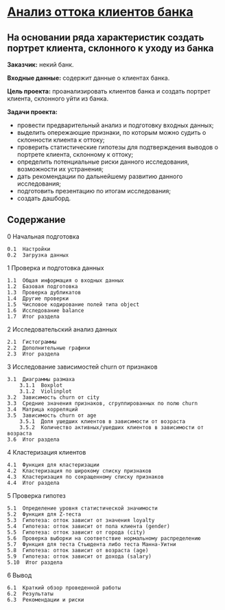 # [Анализ оттока клиентов банка](https://github.com/Nanobelka/Yandex_Praktikum/blob/main/bank_churn/bank_churn.ipynb)
## На основании ряда характеристик создать портрет клиента, склонного к уходу из банка

**Заказчик:** некий банк.

**Входные данные:** содержит данные о клиентах банка.

**Цель проекта:** проанализировать клиентов банка и создать портрет клиента, склонного уйти из банка.

**Задачи проекта:**

- провести предварительный анализ и подготовку входных данных;
- выделить опережающие признаки, по которым можно судить о склонности клиента к оттоку;
- проверить статистические гипотезы для подтверждения выводов о портрете клиента, склонному к оттоку;
- определить потенциальные риски данного исследования, возможности их устранения;  
- дать рекомендации по дальнейшему развитию данного исследования;
- подготовить презентацию по итогам исследования;
- создать дашборд.

## Содержание

0  Начальная подготовка

    0.1  Настройки
    0.2  Загрузка данных
    
1  Проверка и подготовка данных

    1.1  Общая информация о входных данных
    1.2  Базовая подготовка
    1.3  Проверка дубликатов
    1.4  Другие проверки
    1.5  Числовое кодирование полей типа object
    1.6  Исследование balance
    1.7  Итог раздела
    
2  Исследовательский анализ данных

    2.1  Гистограммы
    2.2  Дополнительные графики
    2.3  Итог раздела
    
3  Исследование зависимостей churn от признаков

    3.1  Диаграммы размаха
        3.1.1  Boxplot
        3.1.2  Violinplot
    3.2  Зависимость churn от city
    3.3  Cредние значения признаков, сгруппированных по полю churn
    3.4  Матрица корреляций
    3.5  Зависимость churn от age
        3.5.1  Доля ушедших клиентов в зависимости от возраста
        3.5.2  Количество активных/ушедших клиентов в зависимости от возраста
    3.6  Итог раздела
    
4  Кластеризация клиентов

    4.1  Функция для кластеризации
    4.2  Кластеризация по широкому списку признаков
    4.3  Кластеризация по сокращенному списку признаков
    4.4  Итог раздела
    
5  Проверка гипотез

    5.1  Определение уровня статистической значимости
    5.2  Функция для Z-теста
    5.3  Гипотеза: отток зависит от значения loyalty
    5.4  Гипотеза: отток зависит от пола клиента (gender)
    5.5  Гипотеза: отток зависит от города (city)
    5.6  Проверка выборки на соответствие нормальному распределению
    5.7  Функция для теста Стьюдента либо теста Манна-Уитни
    5.8  Гипотеза: отток зависит от возраста (age)
    5.9  Гипотеза: отток зависит от дохода (salary)
    5.10  Итог раздела
    
6  Вывод

    6.1  Краткий обзор проведенной работы
    6.2  Результаты
    6.3  Рекомендации и риски
